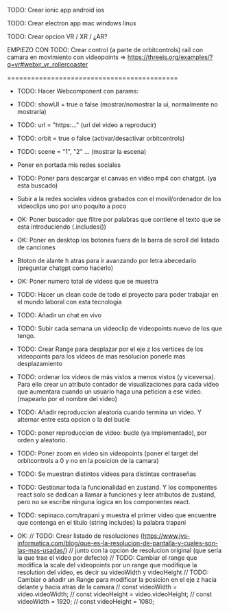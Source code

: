 
TODO: Crear ionic app android ios

TODO: Crear electron app mac windows linux

TODO: Crear opcion VR / XR / ¿AR?

EMPIEZO CON TODO: Crear control (a parte de orbitcontrols) rail con camara en movimiento con videopoints => https://threejs.org/examples/?q=vr#webxr_vr_rollercoaster


===========================================

- TODO: Hacer Webcomponent con params:
 - TODO: showUI = true o false (mostrar/nomostrar la ui, normalmente no mostrarla)
 - TODO: url = "https:..." (url del video a reproducir)
 - TODO: orbit = true o false (activar/desactivar orbitcontrols)
 - TODO: scene = "1", "2" ... (mostrar la escena)

 - Poner en portada mis redes sociales

 - TODO: Poner para descargar el canvas en video mp4 con chatgpt. (ya esta buscado)

 - Subir a la redes sociales videos grabados con el movil/ordenador de los videoclips uno por uno poquito a poco

 - OK: Poner buscador que filtre por palabras que contiene el texto que se esta introduciendo (.includes())

 - OK: Poner en desktop los botones fuera de la barra de scroll del listado de canciones

 - Btoton de alante h atras para ir avanzando por letra abecedario (preguntar chatgpt como hacerlo)

 - OK: Poner numero total de videos que se muestra

 - TODO: Hacer un clean code de todo el proyecto para poder trabajar en el mundo laboral con esta tecnologia

- TODO: Añadir un chat en vivo

- TODO: Subir cada semana un videoclip de videopoints nuevo de los que tengo.

- TODO: Crear Range para desplazar por el eje z los vertices de los videopoints para los videos de mas resolucion ponerle mas desplazamiento

- TODO: ordenar los videos de más vistos a menos vistos (y viceversa). Para ello crear un atributo contador de visualizaciones para cada video que aumentara cuando un usuario haga una peticion a ese video. (mapearlo por el nombre del video)

- TODO: Añadir reproduccion aleatoria cuando termina un video. Y alternar entre esta opcion o la del bucle

- TODO: poner reproduccion de video: bucle (ya implementado), por orden y aleatorio.

- TODO: Poner zoom en video sin videopoints (poner el target del orbitcontrols a 0 y no en la posicion de la camara)

- TODO: Se muestran distintos videos para distintas contraseñas

- TODO: Gestionar toda la funcionalidad en zustand. Y los componentes react solo se dedican a llamar a funciones y leer atributos de zustand, pero no se escribe ninguna logica en los componentes react.

- TODO: sepinaco.com/trapani y muestra el primer video que encuentre que contenga en el titulo (string includes) la palabra trapani

- OK:
      // TODO: Crear listado de resoluciones (https://www.jvs-informatica.com/blog/que-es-la-resolucion-de-pantalla-y-cuales-son-las-mas-usadas/)
      // junto con la opcion de resolucion original (que seria la que trae el video por defecto)
      // TODO: Cambiar el range que modifica la scale del videopoints por un range que modifique la resolution del video, es decir su videoWidth y videoHeight
      // TODO: Cambiar o añadir un Range para modificar la posicion en el eje z hacia delante y hacia atras de la camara
      // const videoWidth = video.videoWidth;
      // const videoHeight = video.videoHeight;
      // const videoWidth = 1920;
      // const videoHeight = 1080;